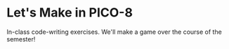 # Let's Make in PICO-8

In-class code-writing exercises. We'll make a game over the course of the semester!
